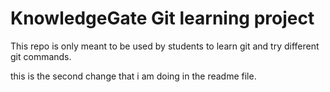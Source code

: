 # KnowledgeGate Git learning project

This repo is only meant to be used by students to learn git and try different git commands.

this is the second change that i am doing in the readme file.
